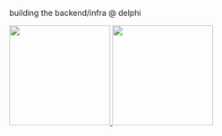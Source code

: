 building the backend/infra @ delphi

<a href="#">
  <img src="http://github-profile-summary-cards.vercel.app/api/cards/profile-details?username=alvinalaphat&theme=react&show_icons=true" height="180px">
</a>
<a href="#">
  <img src="https://github-readme-stats.vercel.app/api/top-langs/?username=alvinalaphat&theme=react&exclude_repo=WordCloud,Crawling&layout=compact&hide=css,html" height="180px">
</a>

<br/>  
